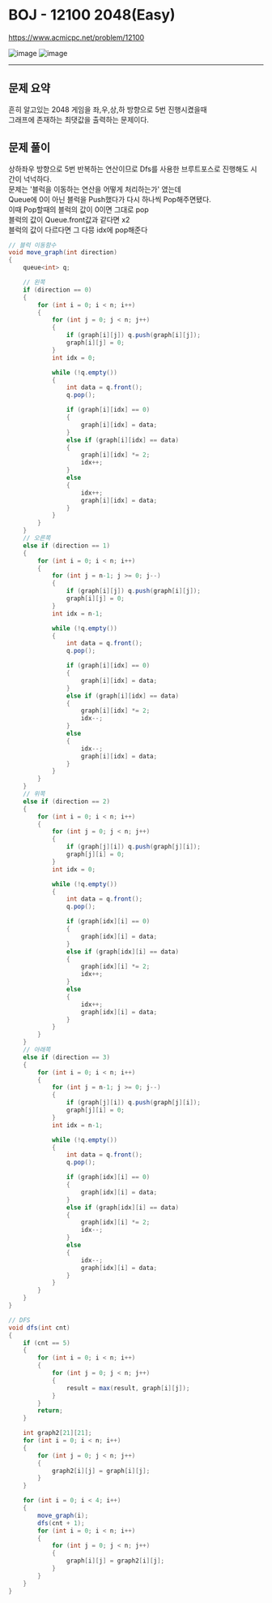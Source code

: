 # BOJ - 12100 2048(Easy)

https://www.acmicpc.net/problem/12100

![image](https://user-images.githubusercontent.com/76749472/166142731-fe0b07fd-9f46-4736-b32a-9515ee830775.png)
![image](https://user-images.githubusercontent.com/76749472/166142749-0db33cb6-1a88-4143-898c-64b640a766ad.png)

<hr/>

## 문제 요약
흔히 알고있는 2048 게임을 좌,우,상,하 방향으로 5번 진행시켰을때<br>
그래프에 존재하는 최댓값을 출력하는 문제이다.<br>

## 문제 풀이
상하좌우 방향으로 5번 반복하는 연산이므로 Dfs를 사용한 브루트포스로 진행해도 시간이 넉넉하다.<br>
문제는 '블럭을 이동하는 연산을 어떻게 처리하는가' 였는데<br>
Queue에 0이 아닌 블럭을 Push했다가 다시 하나씩 Pop해주면됐다.<br>
이때 Pop할때의 블럭의 값이 0이면 그대로 pop<br>
블럭의 값이 Queue.front값과 같다면 x2<br>
블럭의 값이 다르다면 그 다믕 idx에 pop해준다<br>

```csharp
// 블럭 이동함수
void move_graph(int direction)
{
	queue<int> q;

	// 왼쪽
	if (direction == 0)
	{
		for (int i = 0; i < n; i++)
		{
			for (int j = 0; j < n; j++)
			{
				if (graph[i][j]) q.push(graph[i][j]);
				graph[i][j] = 0;
			}
			int idx = 0;

			while (!q.empty())
			{
				int data = q.front();
				q.pop();

				if (graph[i][idx] == 0)
				{
					graph[i][idx] = data;
				}
				else if (graph[i][idx] == data)
				{
					graph[i][idx] *= 2;
					idx++;
				}
				else
				{
					idx++;
					graph[i][idx] = data;
				}
			}
		}
	}
	// 오른쪽
	else if (direction == 1)
	{
		for (int i = 0; i < n; i++)
		{
			for (int j = n-1; j >= 0; j--)
			{
				if (graph[i][j]) q.push(graph[i][j]);
				graph[i][j] = 0;
			}
			int idx = n-1;

			while (!q.empty())
			{
				int data = q.front();
				q.pop();

				if (graph[i][idx] == 0)
				{
					graph[i][idx] = data;
				}
				else if (graph[i][idx] == data)
				{
					graph[i][idx] *= 2;
					idx--;
				}
				else
				{
					idx--;
					graph[i][idx] = data;
				}
			}
		}
	}
	// 위쪽
	else if (direction == 2)
	{
		for (int i = 0; i < n; i++)
		{
			for (int j = 0; j < n; j++)
			{
				if (graph[j][i]) q.push(graph[j][i]);
				graph[j][i] = 0;
			}
			int idx = 0;

			while (!q.empty())
			{
				int data = q.front();
				q.pop();

				if (graph[idx][i] == 0)
				{
					graph[idx][i] = data;
				}
				else if (graph[idx][i] == data)
				{
					graph[idx][i] *= 2;
					idx++;
				}
				else
				{
					idx++;
					graph[idx][i] = data;
				}
			}
		}
	}
	// 아래쪽
	else if (direction == 3)
	{
		for (int i = 0; i < n; i++)
		{
			for (int j = n-1; j >= 0; j--)
			{
				if (graph[j][i]) q.push(graph[j][i]);
				graph[j][i] = 0;
			}
			int idx = n-1;

			while (!q.empty())
			{
				int data = q.front();
				q.pop();

				if (graph[idx][i] == 0)
				{
					graph[idx][i] = data;
				}
				else if (graph[idx][i] == data)
				{
					graph[idx][i] *= 2;
					idx--;
				}
				else
				{
					idx--;
					graph[idx][i] = data;
				}
			}
		}
	}
}

// DFS
void dfs(int cnt)
{
	if (cnt == 5)
	{
		for (int i = 0; i < n; i++)
		{
			for (int j = 0; j < n; j++)
			{
				result = max(result, graph[i][j]);
			}
		}
		return;
	}

	int graph2[21][21];
	for (int i = 0; i < n; i++)
	{
		for (int j = 0; j < n; j++)
		{
			graph2[i][j] = graph[i][j];
		}
	}

	for (int i = 0; i < 4; i++)
	{
		move_graph(i);
		dfs(cnt + 1);
		for (int i = 0; i < n; i++)
		{
			for (int j = 0; j < n; j++)
			{
				graph[i][j] = graph2[i][j];
			}
		}
	}
}
```
